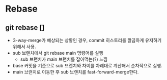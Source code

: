 # Rebase

## git rebase []
  - 3-way-merge가 예상되는 상황인 경우, commit 히스토리를 깔끔하게 유지하기 위해서 사용.
  - sub 브랜치에서 git rebase main 명령어를 실행
    - sub 브랜치가 main 브랜치를 잡아먹는(?) 느낌
  - base 커밋을 기준으로 sub 브랜치와 차이를 차례대로 계산해서 순차적으로 실행.
  - main 브랜치로 이동한 후 sub 브랜치를 fast-forward-merge한다.

